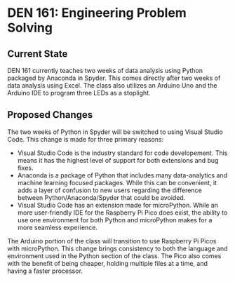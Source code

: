 # DEN 161: Engineering Problem Solving

## Current State

DEN 161 currently teaches two weeks of data analysis using Python packaged by Anaconda in Spyder. This comes directly after two weeks of data analysis using Excel. The class also utilizes an Arduino Uno and the Arduino IDE to program three LEDs as a stoplight.

## Proposed Changes

The two weeks of Python in Spyder will be switched to using Visual Studio Code. This change is made for three primary reasons:

* Visual Studio Code is the industry standard for code developement. This means it has the highest level of support for both extensions and bug fixes.
* Anaconda is a package of Python that includes many data-analytics and machine learning focused packages. While this can be convenient, it adds a layer of confusion to new users regarding the difference between Python/Anaconda/Spyder that could be avoided.
* Visual Studio Code has an extension made for microPython. While an more user-friendly IDE for the Raspberry Pi Pico does exist, the ability to use one environment for both Python and microPython makes for a more seamless experience.

The Arduino portion of the class will transition to use Raspberry Pi Picos with microPython. This change brings consistency to both the language and environment used in the Python section of the class. The Pico also comes with the benefit of being cheaper, holding multiple files at a time, and having a faster processor.
